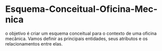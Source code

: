 # Esquema-Conceitual-Oficina-Mec-nica

o objetivo é criar um esquema conceitual para o contexto de uma oficina mecânica. Vamos definir as principais entidades, seus atributos e os relacionamentos entre elas.
